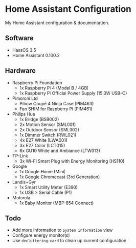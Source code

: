 # Home Assistant Configuration
My Home Assistant configuration & documentation.

## Software
- HassOS 3.5
- Home Assistant 0.100.2

## Hardware
- Raspberry Pi Foundation
    - 1x Raspberry Pi 4 (Model B / 4GB)
    - 1x Raspberry Pi Official Power Supply (15.3W USB-C)
- Pimoroni Ltd
    - Pibow Coupé 4 Ninja Case (PIM463)
    - Fan SHIM for Raspberry Pi (PIM461)
- Philips Hue
    - 1x Bridge (BSB002)
    - 2x Motion Sensor (SML001)
    - 2x Outdoor Sensor (SML002)
    - 1x Dimmer Switch (RWL021)
    - 4x E27 White (LWA001)
    - 3x E27 Color (LCT015)
    - 6x GU10 White and Ambiance (LTW013)
- TP-Link
    - 3x Wi-Fi Smart Plug with Energy Monitoring (HS110)
- Google
    - 1x Google Home (Mini) 
    - 1x Google Chromecast (3rd Generation)
- Landis+Gyr
    - 1x Smart Utility Meter (E360)
    - 1x USB > Serial Cable (P1)
- Motorola
    - 1x Baby Monitor (MBP-854 Connect)

## Todo
- Add more information to `System information` view
- Configure energy monitor(s)
- Use `decluttering-card` to clean up current configuration
